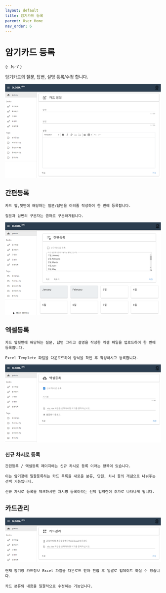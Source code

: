 ```yaml
---
layout: default
title: 암기카드 등록
parent: User Home
nav_order: 6
---
```


# 암기카드 등록
{: .fs-7 }

암기카드의 질문, 답변, 설명 등록/수정 합니다.

![card-edit](/assets/images/user/card_edit_ko.png)

## 간편등록

    카드 앞,뒷면에 해당하는 질문/답변을 여러줄 작성하여 한 번에 등록합니다.

    질문과 답변의 구분자는 콤마로 구분하게됩니다.

![card-edit-easy](/assets/images/user/card_edit_easy_ko.png)

## 엑셀등록

    카드 앞뒷면에 해당하는 질문, 답변 그리고 설명을 작성한 엑셀 파일을 업로드하여 한 번에 등록합니다.

    Excel Templete 파일을 다운로드하여 양식을 확인 후 작성하시고 등록합니다.

![card-edit-upload](/assets/images/user/card_edit_excel_ko.png)

### 신규 차시로 등록

    간편등록 / 엑셀등록 페이지에는 신규 차시로 등록 이라는 항목이 있습니다.

    이는 암기장에 일괄등록하는 카드 목록을 새로운 분류, 단원, 차시 등의 개념으로 나눠주는 선택 기능입니다.

    신규 차시로 등록을 체크하시면 차시명 등록이라는 선택 입력란이 추가로 나타나게 됩니다.

## 카드관리

![card-manage](/assets/images/user/card_manage_ko.png)

    현재 암기장 카드정보 Excel 파일을 다운로드 받아 편집 후 일괄로 업데이트 하실 수 있습니다.

    카드 분류와 내용을 일괄적으로 수정하는 기능입니다.